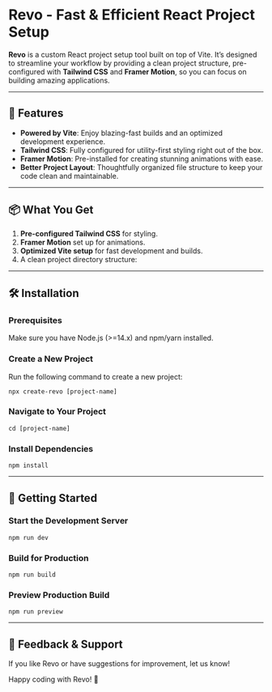 # Revo - Fast & Efficient React Project Setup

**Revo** is a custom React project setup tool built on top of Vite. It’s designed to streamline your workflow by providing a clean project structure, pre-configured with **Tailwind CSS** and **Framer Motion**, so you can focus on building amazing applications.

---

## 🚀 Features

- **Powered by Vite**: Enjoy blazing-fast builds and an optimized development experience.
- **Tailwind CSS**: Fully configured for utility-first styling right out of the box.
- **Framer Motion**: Pre-installed for creating stunning animations with ease.
- **Better Project Layout**: Thoughtfully organized file structure to keep your code clean and maintainable.

---

## 📦 What You Get

1. **Pre-configured Tailwind CSS** for styling.
2. **Framer Motion** set up for animations.
3. **Optimized Vite setup** for fast development and builds.
4. A clean project directory structure:

---

## 🛠️ Installation

### Prerequisites
Make sure you have Node.js (>=14.x) and npm/yarn installed.

### Create a New Project
Run the following command to create a new project:

```
npx create-revo [project-name]
```

### Navigate to Your Project

```
cd [project-name]
```

### Install Dependencies

```
npm install
```

---

## 🏃 Getting Started


### Start the Development Server

```
npm run dev
```

### Build for Production

```
npm run build
```

### Preview Production Build

```
npm run preview
```

---

## 🌟 Feedback & Support

If you like Revo or have suggestions for improvement, let us know!

Happy coding with Revo! 🎉